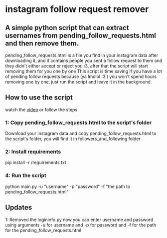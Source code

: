 # instagram follow request remover
## A simple python script that can extract usernames from pending_follow_requests.html and then remove them.

pending_follow_requests.html is a file you find in your instagram data after downloading it, and it contains people you sent a follow request to them and they didn't either accept or reject you :3, after that the script will start removing them for you one by one This script is time saving if you have a lot of pending follow requests because (ya lmdlol :3 ) you won't spend hours removing one by one, just run the script and leave it in the background.

## How to use the script
watch the [video](https://youtu.be/Kg_D-GSRqgU) or follow the steps

### 1: Copy pending_follow_requests.html to the script's folder
Download your instagram data and copy pending_follow_requests.html to the script's folder, you will find it in followers_and_following folder

### 2: Install requirements
pip install -r /requirements.txt

### 4: Run the script
python main.py -u "username" -p "password" -f "the path to pending_follow_requests.html" 

## Updates

1: Removed the  logininfo.py now you can enter username and password using arguments -u for username and -p for password and -f for the path for the pending_follow_requests.html
